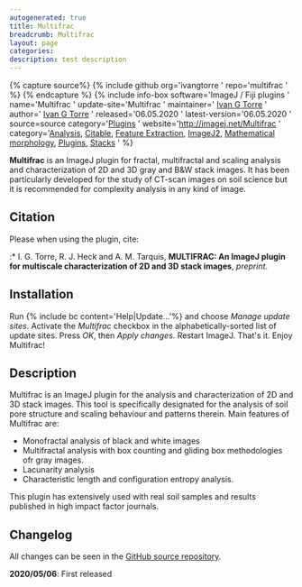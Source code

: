 ```yaml
---
autogenerated: true
title: Multifrac
breadcrumb: Multifrac
layout: page
categories: 
description: test description
---
```



{% capture source%}
{% include github org='ivangtorre ' repo='multifrac ' %}
{% endcapture %}
{% include info-box software='ImageJ / Fiji plugins ' name='Multifrac ' update-site='Multifrac ' maintainer=' [Ivan G Torre](https://www.ivangtorre.com/) ' author=' [Ivan G Torre](https://www.ivangtorre.com/) ' released='06.05.2020 ' latest-version='06.05.2020 ' source=source category='[Plugins](_Category_Plugins ) ' website='http://imagej.net/Multifrac ' category='[Analysis](_Category_Analysis ), [Citable](_Category_Citable ), [Feature Extraction](_Category_Feature_Extraction ), [ImageJ2](_Category_ImageJ2 ), [Mathematical morphology](_Category_Mathematical_morphology ), [Plugins](_Category_Plugins ), [Stacks](_Category_Stacks ) ' %}

**Multifrac** is an ImageJ plugin for fractal, multifractal and scaling analysis and characterization of 2D and 3D gray and B\&W stack images. It has been particularly developed for the study of CT-scan images on soil science but it is recommended for complexity analysis in any kind of image.

## Citation

Please when using the plugin, cite:

:\* I. G. Torre, R. J. Heck and A. M. Tarquis, **MULTIFRAC: An ImageJ plugin for multiscale characterization of 2D and 3D stack images**, *preprint*.

## Installation

Run {% include bc content='Help|Update...'%} and choose *Manage update sites*. Activate the *Multifrac* checkbox in the alphabetically-sorted list of update sites. Press *OK*, then *Apply changes*. Restart ImageJ. That's it. Enjoy Multifrac\!

## Description

Multifrac is an ImageJ plugin for the analysis and characterization of 2D and 3D stack images. This tool is specifically designated for the analysis of soil pore structure and scaling behaviour and patterns therein. Main features of Multifrac are:

  - Monofractal analysis of black and white images
  - Multifractal analysis with box counting and gliding box methodologies ofr gray images.
  - Lacunarity analysis
  - Characteristic length and configuration entropy analysis.

This plugin has extensively used with real soil samples and results published in high impact factor journals.

## Changelog

All changes can be seen in the [GitHub source repository](https://github.com/ivangtorre/multifrac/commits/master).

**2020/05/06**: First released

